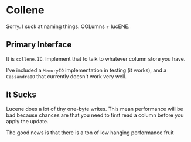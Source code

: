 # Collene

Sorry. I suck at naming things. COLumns + lucENE.

## Primary Interface

It is `collene.IO`. Implement that to talk to whatever column store you have.

I've included a `MemoryIO` implementation in testing (it works), and a `CassandraIO` that currently doesn't work very well.

## It Sucks

Lucene does a lot of tiny one-byte writes. This mean performance will be bad because chances are that you need to
first read a column before you apply the update.

The good news is that there is a ton of low hanging performance fruit